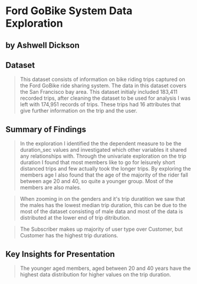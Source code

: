 # Ford GoBike System Data Exploration
## by Ashwell Dickson


## Dataset

> This dataset consists of information on bike riding trips captured on the Ford GoBike ride sharing system. The data in this dataset covers the San Francisco bay area. This dataset initialy included 183,411 recorded trips, after cleaning the dataset to be used for analysis I was left with 174,951 records of trips. These trips had 16 attributes that give further information on the trip and the user.


## Summary of Findings

> In the exploration I identified the the dependent measure to be the duration_sec values and investigated which other variables it shared any relationships with. Through the univariate exploration on the trip duration I found that most members like to go for leisurely short distanced trips and few actually took the longer trips. By exploring the members age I also found that the age of the majority of the rider fall between age 20 and 40, so quite a younger group. Most of the members are also males.

> When zooming in on the genders and it's trip duratition we saw that the males has the lowest median trip duration, this can be due to the most of the dataset consisting of male data and most of the data is distributed at the lower end of trip ditribution.

> The Subscriber makes up majority of user type over Customer, but Customer has the highest trip durations.


## Key Insights for Presentation

> The younger aged members, aged between 20 and 40 years have the highest data distribution for higher values on the trip duration.
